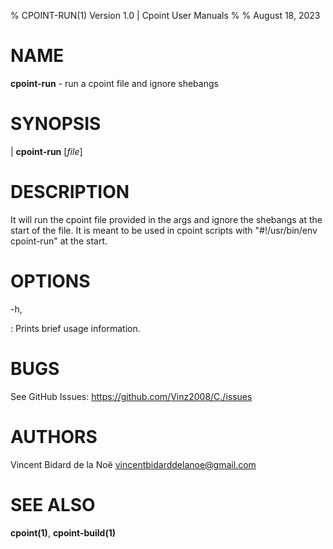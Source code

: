 % CPOINT-RUN(1) Version 1.0 | Cpoint User Manuals
%
% August 18, 2023

# NAME

**cpoint-run** - run a cpoint file and ignore shebangs

# SYNOPSIS

| **cpoint-run** \[_file_]

# DESCRIPTION

It will run the cpoint file provided in the args and ignore the shebangs at the start of the file. It is meant to be used in cpoint scripts with "#!/usr/bin/env cpoint-run" at the start.

# OPTIONS

-h,

:   Prints brief usage information.

# BUGS

See GitHub Issues: <https://github.com/Vinz2008/C./issues>

# AUTHORS

Vincent Bidard de la Noë <vincentbidarddelanoe@gmail.com>

# SEE ALSO

**cpoint(1)**, **cpoint-build(1)**
